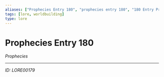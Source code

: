 ```yaml
---
aliases: ["Prophecies Entry 180", "prophecies entry 180", "180 Entry Prophecies"]
tags: [lore, worldbuilding]
type: lore
---
```


# Prophecies Entry 180

*Prophecies*

---
*ID: LORE00179*